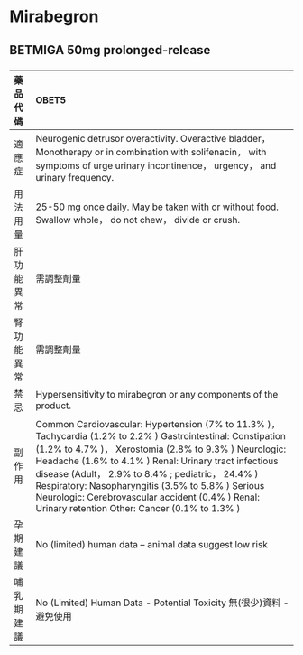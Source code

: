 # Mirabegron

## BETMIGA 50mg prolonged-release

##### 

| 藥品代碼   | OBET5                                                                                                                                                                                                                                                                                                                                                                                                                                          |
|:-----------|:-----------------------------------------------------------------------------------------------------------------------------------------------------------------------------------------------------------------------------------------------------------------------------------------------------------------------------------------------------------------------------------------------------------------------------------------------|
| 適應症     | Neurogenic detrusor overactivity. Overactive bladder， Monotherapy or in combination with solifenacin， with symptoms of urge urinary incontinence， urgency， and urinary frequency.                                                                                                                                                                                                                                                          |
| 用法用量   | 25-50 mg once daily. May be taken with or without food. Swallow whole， do not chew， divide or crush.                                                                                                                                                                                                                                                                                                                                         |
| 肝功能異常 | 需調整劑量                                                                                                                                                                                                                                                                                                                                                                                                                                     |
| 腎功能異常 | 需調整劑量                                                                                                                                                                                                                                                                                                                                                                                                                                     |
| 禁忌       | Hypersensitivity to mirabegron or any components of the product.                                                                                                                                                                                                                                                                                                                                                                               |
| 副作用     | Common Cardiovascular: Hypertension (7% to 11.3% )， Tachycardia (1.2% to 2.2% ) Gastrointestinal: Constipation (1.2% to 4.7% )， Xerostomia (2.8% to 9.3% ) Neurologic: Headache (1.6% to 4.1% ) Renal: Urinary tract infectious disease (Adult， 2.9% to 8.4% ; pediatric， 24.4% ) Respiratory: Nasopharyngitis (3.5% to 5.8% ) Serious Neurologic: Cerebrovascular accident (0.4% ) Renal: Urinary retention Other: Cancer (0.1% to 1.3% ) |
| 孕期建議   | No (limited) human data – animal data suggest low risk                                                                                                                                                                                                                                                                                                                                                                                         |
| 哺乳期建議 | No (Limited) Human Data - Potential Toxicity 無(很少)資料 - 避免使用                                                                                                                                                                                                                                                                                                                                                                           |

